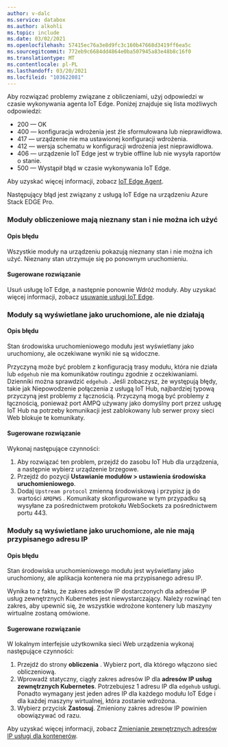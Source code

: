 ```yaml
---
author: v-dalc
ms.service: databox
ms.author: alkohli
ms.topic: include
ms.date: 03/02/2021
ms.openlocfilehash: 57415ec76a3e8d9fc3c160b47668d3419ff6ea5c
ms.sourcegitcommit: 772eb9c6684dd4864e0ba507945a83e48b8c16f0
ms.translationtype: MT
ms.contentlocale: pl-PL
ms.lasthandoff: 03/20/2021
ms.locfileid: "103622081"
---
```

Aby rozwiązać problemy związane z obliczeniami, użyj odpowiedzi w czasie wykonywania agenta IoT Edge. Poniżej znajduje się lista możliwych odpowiedzi:

* 200 — OK
* 400 — konfiguracja wdrożenia jest źle sformułowana lub nieprawidłowa.
* 417 — urządzenie nie ma ustawionej konfiguracji wdrożenia.
* 412 — wersja schematu w konfiguracji wdrożenia jest nieprawidłowa.
* 406 — urządzenie IoT Edge jest w trybie offline lub nie wysyła raportów o stanie.
* 500 — Wystąpił błąd w czasie wykonywania IoT Edge.

Aby uzyskać więcej informacji, zobacz [IoT Edge Agent](../articles/iot-edge/iot-edge-runtime.md?preserve-view=true&view=iotedge-2018-06#iot-edge-agent).

Następujący błąd jest związany z usługą IoT Edge na urządzeniu Azure Stack EDGE Pro.

### <a name="compute-modules-have-unknown-status-and-cant-be-used"></a>Moduły obliczeniowe mają nieznany stan i nie można ich użyć

#### <a name="error-description"></a>Opis błędu

Wszystkie moduły na urządzeniu pokazują nieznany stan i nie można ich użyć. Nieznany stan utrzymuje się po ponownym uruchomieniu.<!--Original Support ticket relates to trying to deploy a container app on a Hub. Based on the work item, I assume the error description should not be that specific, and that the error applies to Azure Stack Edge Devices, which is the focus of this troubleshooting.-->

#### <a name="suggested-solution"></a>Sugerowane rozwiązanie

Usuń usługę IoT Edge, a następnie ponownie Wdróż moduły. Aby uzyskać więcej informacji, zobacz [usuwanie usługi IoT Edge](../articles/databox-online/azure-stack-edge-j-series-manage-compute.md#remove-iot-edge-service).


### <a name="modules-show-as-running-but-are-not-working"></a>Moduły są wyświetlane jako uruchomione, ale nie działają

#### <a name="error-description"></a>Opis błędu

Stan środowiska uruchomieniowego modułu jest wyświetlany jako uruchomiony, ale oczekiwane wyniki nie są widoczne. 

Przyczyną może być problem z konfiguracją trasy modułu, która nie działa lub `edgehub` nie ma komunikatów routingu zgodnie z oczekiwaniami. Dzienniki można sprawdzić `edgehub` . Jeśli zobaczysz, że występują błędy, takie jak Niepowodzenie połączenia z usługą IoT Hub, najbardziej typową przyczyną jest problemy z łącznością. Przyczyną mogą być problemy z łącznością, ponieważ port AMPQ używany jako domyślny port przez usługę IoT Hub na potrzeby komunikacji jest zablokowany lub serwer proxy sieci Web blokuje te komunikaty.

#### <a name="suggested-solution"></a>Sugerowane rozwiązanie

Wykonaj następujące czynności:
1. Aby rozwiązać ten problem, przejdź do zasobu IoT Hub dla urządzenia, a następnie wybierz urządzenie brzegowe. 
1. Przejdź do pozycji **Ustawianie modułów > ustawienia środowiska uruchomieniowego**. 
1. Dodaj `Upstream protocol` zmienną środowiskową i przypisz ją do wartości `AMQPWS` . Komunikaty skonfigurowane w tym przypadku są wysyłane za pośrednictwem protokołu WebSockets za pośrednictwem portu 443.

### <a name="modules-show-as-running-but-do-not-have-an-ip-assigned"></a>Moduły są wyświetlane jako uruchomione, ale nie mają przypisanego adresu IP

#### <a name="error-description"></a>Opis błędu

Stan środowiska uruchomieniowego modułu jest wyświetlany jako uruchomiony, ale aplikacja kontenera nie ma przypisanego adresu IP. 

Wynika to z faktu, że zakres adresów IP dostarczonych dla adresów IP usług zewnętrznych Kubernetes jest niewystarczający. Należy rozwinąć ten zakres, aby upewnić się, że wszystkie wdrożone kontenery lub maszyny wirtualne zostaną omówione.

#### <a name="suggested-solution"></a>Sugerowane rozwiązanie

W lokalnym interfejsie użytkownika sieci Web urządzenia wykonaj następujące czynności:
1. Przejdź do strony **obliczenia** . Wybierz port, dla którego włączono sieć obliczeniową. 
1. Wprowadź statyczny, ciągły zakres adresów IP dla **adresów IP usług zewnętrznych Kubernetes**. Potrzebujesz 1 adresu IP dla `edgehub` usługi. Ponadto wymagany jest jeden adres IP dla każdego modułu IoT Edge i dla każdej maszyny wirtualnej, która zostanie wdrożona. 
1. Wybierz przycisk **Zastosuj**. Zmieniony zakres adresów IP powinien obowiązywać od razu.

Aby uzyskać więcej informacji, zobacz [Zmienianie zewnętrznych adresów IP usługi dla kontenerów](../articles/databox-online/azure-stack-edge-j-series-manage-compute.md#change-external-service-ips-for-containers).